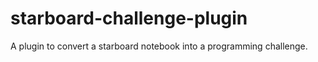 # starboard-challenge-plugin
A plugin to convert a starboard notebook into a programming challenge. 
